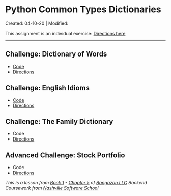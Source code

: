 # Python Common Types Dictionaries

Created: 04-10-20 | Modified:

This assignment is an individual exercise: [Directions here](https://github.com/nashville-software-school/bangazon-llc/blob/master/book-1-orientation/chapters/DATA_STRUCTURES_DICTIONARY.md#python-dictionary)

---

## Challenge: Dictionary of Words

- [Code](https://github.com/TrinityTerry/py-commontype-dictionaries/blob/master/dictionaryOfWords.py#L1)
- [Directions](https://github.com/nashville-software-school/bangazon-llc/blob/master/book-1-orientation/chapters/DATA_STRUCTURES_DICTIONARY.md#practice-dictionary-of-words)

## Challenge: English Idioms

- [Code](https://github.com/TrinityTerry/py-commontype-dictionaries/blob/master/family_dict.py#L1)
- [Directions](https://github.com/nashville-software-school/bangazon-llc/blob/master/book-1-orientation/chapters/DATA_STRUCTURES_DICTIONARY.md#practice-english-idioms)

## Challenge: The Family Dictionary

- Code
- [Directions](https://github.com/nashville-software-school/bangazon-llc/blob/master/book-1-orientation/chapters/DATA_STRUCTURES_DICTIONARY.md#challenge-the-family-dictionary)

## Advanced Challenge: Stock Portfolio

- Code
- [Directions](https://github.com/nashville-software-school/bangazon-llc/blob/master/book-1-orientation/chapters/DATA_STRUCTURES_DICTIONARY.md#advanced-challenge-stock-portfolio)

_This is a lesson from [Book 1](https://github.com/nashville-software-school/bangazon-llc/tree/master/book-1-orientation) - [Chapter 5](https://github.com/nashville-software-school/bangazon-llc/blob/master/book-1-orientation/chapters/DATA_STRUCTURES_DICTIONARY.md) of [Bangazon LLC](https://github.com/nashville-software-school/bangazon-llc) Backend Coursework from [Nashville Software School](https://github.com/nashville-software-school)_

